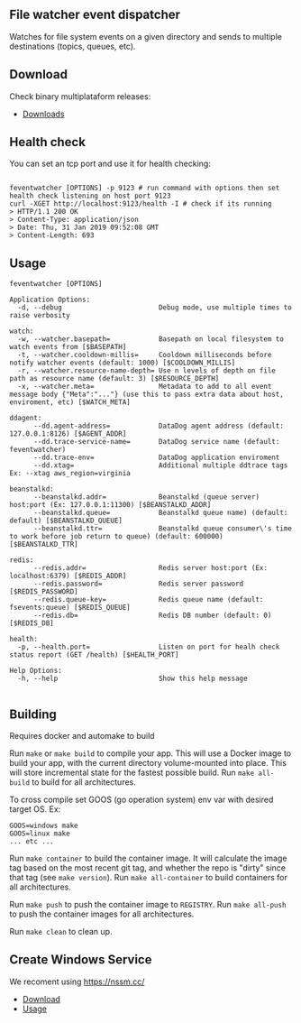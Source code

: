 ## File watcher event dispatcher

Watches for file system events on a given directory and sends to multiple destinations (topics, queues, etc).

## Download

Check binary multiplataform releases:
   - [Downloads](https://github.com/gmrodrigues/feventwatcher/releases)

## Health check

You can set an tcp port and use it for health checking:

```Shell

feventwatcher [OPTIONS] -p 9123 # run command with options then set health check listening on host port 9123
curl -XGET http://localhost:9123/health -I # check if its running
> HTTP/1.1 200 OK
> Content-Type: application/json
> Date: Thu, 31 Jan 2019 09:52:08 GMT
> Content-Length: 693
```

## Usage

```Shell
feventwatcher [OPTIONS]

Application Options:
  -d, --debug                        Debug mode, use multiple times to raise verbosity

watch:
  -w, --watcher.basepath=            Basepath on local filesystem to watch events from [$BASEPATH]
  -t, --watcher.cooldown-millis=     Cooldown milliseconds before notify watcher events (default: 1000) [$COOLDOWN_MILLIS]
  -r, --watcher.resource-name-depth= Use n levels of depth on file path as resource name (default: 3) [$RESOURCE_DEPTH]
  -x, --watcher.meta=                Metadata to add to all event message body {"Meta":"..."} (use this to pass extra data about host, enviroment, etc) [$WATCH_META]

ddagent:
      --dd.agent-address=            DataDog agent address (default: 127.0.0.1:8126) [$AGENT_ADDR]
      --dd.trace-service-name=       DataDog service name (default: feventwatcher)
      --dd.trace-env=                DataDog application enviroment
      --dd.xtag=                     Additional multiple ddtrace tags Ex: --xtag aws_region=virginia

beanstalkd:
      --beanstalkd.addr=             Beanstalkd (queue server) host:port (Ex: 127.0.0.1:11300) [$BEANSTALKD_ADDR]
      --beanstalkd.queue=            Beanstalkd queue name) (default: default) [$BEANSTALKD_QUEUE]
      --beanstalkd.ttr=              Beanstalkd queue consumer\'s time to work before job return to queue) (default: 600000) [$BEANSTALKD_TTR]

redis:
      --redis.addr=                  Redis server host:port (Ex: localhost:6379) [$REDIS_ADDR]
      --redis.password=              Redis server password [$REDIS_PASSWORD]
      --redis.queue-key=             Redis queue name (default: fsevents:queue) [$REDIS_QUEUE]
      --redis.db=                    Redis DB number (default: 0) [$REDIS_DB]

health:
  -p, --health.port=                 Listen on port for healh check status report (GET /health) [$HEALTH_PORT]

Help Options:
  -h, --help                         Show this help message


```

## Building

Requires docker and automake to build

Run `make` or `make build` to compile your app.  This will use a Docker image
to build your app, with the current directory volume-mounted into place.  This
will store incremental state for the fastest possible build.  Run `make
all-build` to build for all architectures.

To cross compile set GOOS (go operation system) env var with desired target OS. Ex:
```Shell
GOOS=windows make
GOOS=linux make
... etc ...
```

Run `make container` to build the container image.  It will calculate the image
tag based on the most recent git tag, and whether the repo is "dirty" since
that tag (see `make version`).  Run `make all-container` to build containers
for all architectures.

Run `make push` to push the container image to `REGISTRY`.  Run `make all-push`
to push the container images for all architectures.

Run `make clean` to clean up.

## Create Windows Service

We recoment using https://nssm.cc/
 - [Download](https://nssm.cc/download)
 - [Usage](https://nssm.cc/usage)
